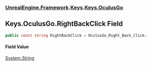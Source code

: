 ### [UnrealEngine.Framework](./UnrealEngine-Framework.md 'UnrealEngine.Framework').[Keys](./Keys.md 'UnrealEngine.Framework.Keys').[Keys.OculusGo](./Keys-OculusGo.md 'UnrealEngine.Framework.Keys.OculusGo')
## Keys.OculusGo.RightBackClick Field
  
```csharp
public const string RightBackClick = OculusGo_Right_Back_Click;
```
#### Field Value
[System.String](https://docs.microsoft.com/en-us/dotnet/api/System.String 'System.String')  
